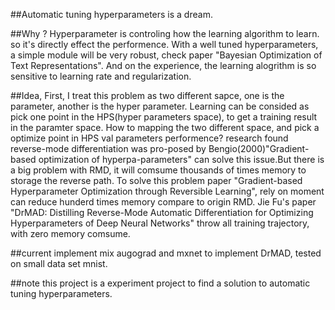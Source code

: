 
##Automatic tuning hyperparameters is a dream.

##Why ?
Hyperparameter is controling how the learning algorithm to learn. so it's directly effect the performence.
With a well tuned hyperparameters, a simple module will be very robust, check paper
"Bayesian Optimization of Text Representations". And on the experience, the learning alogrithm is so sensitive
to learning rate and regularization.

##Idea,
First, I treat this problem as two different sapce, one is the parameter, another is the hyper parameter. Learning
can be consided as pick one point in the HPS(hyper parameters space), to get a training result in the paramter space.
How to mapping the two different space, and pick a optimize point in HPS val parameters performence? research found
reverse-mode differentiation was pro-posed by Bengio(2000)"Gradient-based optimization of hyperpa-parameters" can
solve this issue.But there is a big problem with RMD, it will comsume thousands of times memory to storage the reverse path.
To solve this problem paper "Gradient-based Hyperparameter Optimization through Reversible Learning", rely on moment can reduce hunderd times
memory compare to origin RMD. Jie Fu's paper "DrMAD: Distilling Reverse-Mode Automatic Differentiation for Optimizing
Hyperparameters of Deep Neural Networks" throw all training trajectory, with zero memory comsume.


##current implement
mix augograd and mxnet to implement DrMAD, tested on small data set mnist.

##note
this project is a experiment project to find a solution to automatic tuning hyperparameters.

